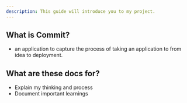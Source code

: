 ```yaml
---
description: This guide will introduce you to my project.
---
```


## What is Commit?

- an application to capture the process of taking an application to from idea to deployment.

## What are these docs for?

- Explain my thinking and process
- Document important learnings


